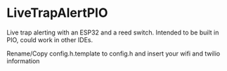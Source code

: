 # LiveTrapAlertPIO

Live trap alerting with an ESP32 and a reed switch. Intended to be built in PIO, could work in other IDEs. 

Rename/Copy config.h.template to config.h and insert your wifi and twilio information
